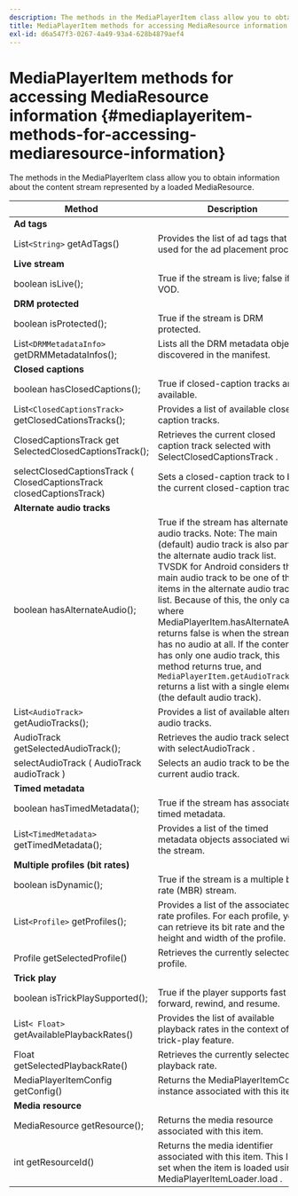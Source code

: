 ```yaml
---
description: The methods in the MediaPlayerItem class allow you to obtain information about the content stream represented by a loaded MediaResource.
title: MediaPlayerItem methods for accessing MediaResource information
exl-id: d6a547f3-0267-4a49-93a4-628b4879aef4
---
```

# MediaPlayerItem methods for accessing MediaResource information {#mediaplayeritem-methods-for-accessing-mediaresource-information}

The methods in the MediaPlayerItem class allow you to obtain information about the content stream represented by a loaded MediaResource.

| Method | Description |
|--- |--- |
|**Ad tags**||
|List`<String>` getAdTags()|Provides the list of ad tags that are used for the ad placement process.|
|**Live stream**||
|boolean isLive();|True if the stream is live; false if it is VOD.|
|**DRM protected**||
|boolean isProtected();|True if the stream is DRM protected.|
|List`<DRMMetadataInfo>` getDRMMetadataInfos();|Lists all the DRM metadata objects discovered in the manifest.|
|**Closed captions**||
|boolean hasClosedCaptions();|True if closed-caption tracks are available.|
|List`<ClosedCaptionsTrack>` getClosedCationsTracks();|Provides a list of available closed-caption tracks.|
|ClosedCaptionsTrack get SelectedClosedCaptionsTrack();|Retrieves the current closed caption track selected with  SelectClosedCaptionsTrack .|
|selectClosedCaptionsTrack ( ClosedCaptionsTrack closedCaptionsTrack)|Sets a closed-caption track to be the current closed-caption track.|
|**Alternate audio tracks**||
|boolean hasAlternateAudio();|True if the stream has alternate audio tracks. Note:  The main (default) audio track is also part of the alternate audio track list.  TVSDK for Android considers the main audio track to be one of the items in the alternate audio track list. Because of this, the only case where  MediaPlayerItem.hasAlternateAudio  returns false is when the stream has no audio at all. If the content has only one audio track, this method returns true, and  `MediaPlayerItem.getAudioTracks`  returns a list with a single element (the default audio track).|
|List`<AudioTrack>` getAudioTracks();|Provides a list of available alternate audio tracks.|
|AudioTrack getSelectedAudioTrack();|Retrieves the audio track selected with  selectAudioTrack .|
|selectAudioTrack ( AudioTrack audioTrack )|Selects an audio track to be the current audio track.|
|**Timed metadata**||
|boolean hasTimedMetadata();|True if the stream has associated timed metadata.|
|List`<TimedMetadata>` getTimedMetadata();|Provides a list of the timed metadata objects associated with the stream.|
|**Multiple profiles (bit rates)**|
|boolean isDynamic();|True if the stream is a multiple bit rate (MBR) stream.|
|List`<Profile>` getProfiles();|Provides a list of the associated bit rate profiles. For each profile, you can retrieve its bit rate and the height and width of the profile.|
|Profile getSelectedProfile()|Retrieves the currently selected profile.|
|**Trick play**||
|boolean isTrickPlaySupported();|True if the player supports fast forward, rewind, and resume.|
|List`< Float>` getAvailablePlaybackRates()|Provides the list of available playback rates in the context of the trick-play feature.|
|Float getSelectedPlaybackRate()|Retrieves the currently selected playback rate.|
|MediaPlayerItemConfig getConfig()|Returns the  MediaPlayerItemConfig  instance associated with this item.|
|**Media resource**||
|MediaResource getResource();|Returns the media resource associated with this item.|
|int getResourceId()|Returns the media identifier associated with this item. This ID is set when the item is loaded using  MediaPlayerItemLoader.load .|
